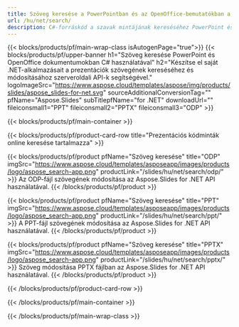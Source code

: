 ```yaml
---
title: Szöveg keresése a PowerPointban és az OpenOffice-bemutatókban a .NET használatával
url: /hu/net/search/
description: C#-forráskód a szavak mintájának kereséséhez PowerPoint és OpenOffice™ prezentációkban
---
```


{{< blocks/products/pf/main-wrap-class isAutogenPage="true">}}
{{< blocks/products/pf/upper-banner h1="Szöveg keresése PowerPoint és OpenOffice dokumentumokban C# használatával" h2="Készítse el saját .NET-alkalmazásait a prezentációk szövegének kereséséhez és módosításához szerveroldali API-k segítségével." logoImageSrc="https://www.aspose.cloud/templates/aspose/img/products/slides/aspose_slides-for-net.svg" sourceAdditionalConversionTag="" pfName="Aspose.Slides" subTitlepfName="for .NET" downloadUrl="" fileiconsmall1="PPT" fileiconsmall2="PPTX" fileiconsmall3="ODP" >}}

{{< blocks/products/pf/main-container >}}

{{< blocks/products/pf/product-card-row title="Prezentációs kódminták online keresése tartalmazza" >}}

{{< blocks/products/pf/product pfName="Szöveg keresése" title="ODP" imgSrc="https://www.aspose.cloud/templates/asposeapp/images/products/logo/aspose_search-app.png" productLink="/slides/hu/net/search/odp/" >}}
Az ODP-fájl szövegének módosítása az Aspose.Slides for .NET API használatával.
{{< /blocks/products/pf/product >}}

{{< blocks/products/pf/product pfName="Szöveg keresése" title="PPT" imgSrc="https://www.aspose.cloud/templates/asposeapp/images/products/logo/aspose_search-app.png" productLink="/slides/hu/net/search/ppt/" >}}
A PPT-fájl szövegének módosítása az Aspose.Slides for .NET API használatával.
{{< /blocks/products/pf/product >}}

{{< blocks/products/pf/product pfName="Szöveg keresése" title="PPTX" imgSrc="https://www.aspose.cloud/templates/asposeapp/images/products/logo/aspose_search-app.png" productLink="/slides/hu/net/search/pptx/" >}}
Szöveg módosítása PPTX fájlban az Aspose.Slides for .NET API használatával.
{{< /blocks/products/pf/product >}}



{{< /blocks/products/pf/product-card-row >}}

{{< /blocks/products/pf/main-container >}}
    
{{< /blocks/products/pf/main-wrap-class >}}
